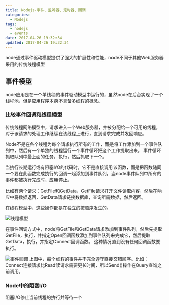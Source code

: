 ```yaml
---
title: Nodejs-事件、监听器、定时器、回调
categories:
  - Nodejs
tags:
  - nodejs
  - events
date: 2017-04-26 19:32:34
updated: 2017-04-26 19:32:34
---
```


node通过事件驱动模型提供了强大的扩展性和性能，node不同于其他Web服务器采用的传统线程模型

## 事件模型
node应用是在一个单线程的事件驱动模型中运行的，虽然node在后台实现了一个线程池，但是应用程序本身不具备多线程的概念。

### 比较事件回调和线程模型
传统线程网络模型中，请求进入一个Web服务器，并被分配给一个可用的线程，对于该请求的处理工作继续在该线程上进行，直到请求完成并发回响应。

Node不是在各个线程为每个请求执行所有的工作，而是将工作添加到一个事件队列中，然后有一个单独的线程运行一个事件循环把这个工作提取出来。 事件循环抓取队列中最上面的任务，执行，然后抓取下一个。

当执行长期运行或有阻塞I/O的代码时，它不是直接调用该函数，而是把函数随同一个要在此函数完成执行的回调一起添加到事件队列，当node事件队列中所有的事件都被执行完成时，应用停止。

比如有两个请求：GetFile和GetData，GetFile请求打开文件读取内容，然后在响应中将数据返回，GetData请求链接数据库，查询所需数据，然后返回。

在线程模型中，这些操作都是在独立的按顺序发生的。

![线程模型](1.png)

在事件回调方式中，node将GetFile和GetData请求添加到事件队列，然后先提取GetFile，执行，并指定Open回调函数添加到事件队列来完成它，然后提取GetData，执行，并指定Connect回调函数。
这种情况直到没有任何回调函数要执行。

![事件回调](2.png)
上图中，每个线程的事件并不完全遵守直接交错顺序。比如：Connect连接请求比Read读请求需要更长时间，所以Send()操作在Query查询之前调用。

### Node中的阻塞I/O
阻塞I/O停止当前线程的执行并等待一个